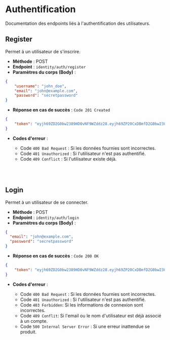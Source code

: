 # Authentification

Documentation des endpoints liés à l'authentification des utilisateurs.

## Register

Permet à un utilisateur de s'inscrire.

- **Méthode** : POST
- **Endpoint** : `identity/auth/register`
- **Paramètres du corps (Body)** :

```json
{
    "username": "john_doe",
    "email": "john@example.com",
    "password": "secretpassword"
}
```
- **Réponse en cas de succès** : `Code 201 Created`
```json
{
    "token": "eyjh69ZD2G0bw2389HD0vNF9WZddz28.eyjh69ZP20CxDBmfD2G0bw2389HDP20CxDBmf0vNF9WZddz28.egfSdsHJHhHPMQAaeQn_389HDP_89HD0vqNF9WdDda_g"
}
```


- **Codes d'erreur** :

  - Code `400 Bad Request` : Si les données fournies sont incorrectes.
  - Code `401 Unauthorized` : Si l'utilisateur n'est pas authentifié.
  - Code `409 Conflict` : Si l'utilisateur existe déjà.

<br><br>
## Login

Permet à un utilisateur de se connecter.

- **Méthode** : POST
- **Endpoint** : `identity/auth/login`
- **Paramètres du corps (Body)** :

```json
{
  "email": "john@example.com",
  "password": "secretpassword"
}
```
- **Réponse en cas de succès** : `Code 200 OK`
```json
{
    "token": "eyjh69ZD2G0bw2389HD0vNF9WZddz28.eyjh69ZP20CxDBmfD2G0bw2389HDP20CxDBmf0vNF9WZddz28.egfSdsHJHhHPMQAaeQn_389HDP_89HD0vqNF9WdDda_g"
}
```


- **Codes d'erreur** :

  - Code `400 Bad Request` : Si les données fournies sont incorrectes.
  - Code `401 Unauthorized` : Si l'utilisateur n'est pas authentifié.
  - Code `403 Forbidden`: Si les informations de connexion sont incorrectes.
  - Code `409 Conflit`: Si l'email ou le nom d'utilisateur est déjà associé à un compte.
  - Code `500 Internal Server Error` : Si une erreur inattendue se produit.